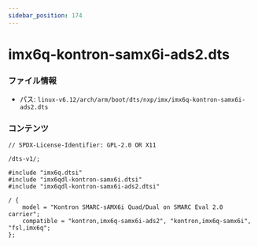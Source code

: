 ```yaml
---
sidebar_position: 174
---
```

# imx6q-kontron-samx6i-ads2.dts

### ファイル情報

- パス: `linux-v6.12/arch/arm/boot/dts/nxp/imx/imx6q-kontron-samx6i-ads2.dts`

### コンテンツ

```dts
// SPDX-License-Identifier: GPL-2.0 OR X11

/dts-v1/;

#include "imx6q.dtsi"
#include "imx6qdl-kontron-samx6i.dtsi"
#include "imx6qdl-kontron-samx6i-ads2.dtsi"

/ {
	model = "Kontron SMARC-sAMX6i Quad/Dual on SMARC Eval 2.0 carrier";
	compatible = "kontron,imx6q-samx6i-ads2", "kontron,imx6q-samx6i", "fsl,imx6q";
};

```
